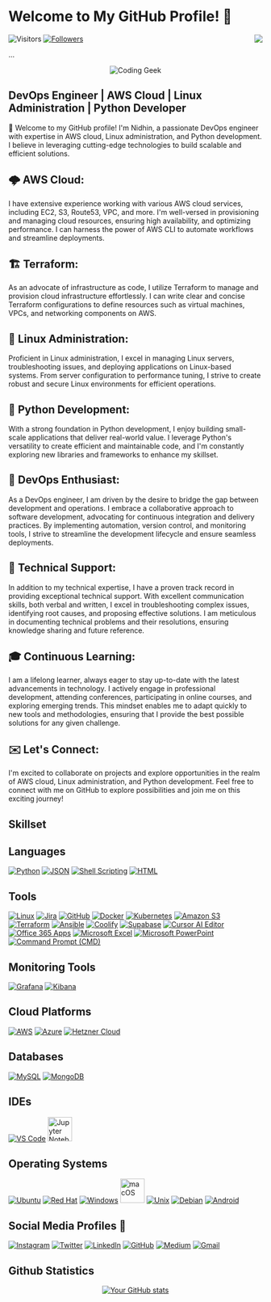 # Welcome to My GitHub Profile! 👋

![Visitors](https://komarev.com/ghpvc/?username=Man-of-Mischief&color=blueviolet)
[![Followers](https://img.shields.io/github/followers/Man-of-Mischief?style=social)](https://github.com/Man-of-Mischief)
[<img align="right" src="https://img.shields.io/badge/LinkedIn-Connect-blue?style=flat&logo=linkedin">](https://www.linkedin.com/in/nidhinbabukuttan/)

...

<!-- Coding Geek Animation -->
<p align="center">
  <img src="https://user-images.githubusercontent.com/22107794/139580686-887df369-edb8-4bc8-b607-4fbf6d7e4866.gif" alt="Coding Geek" />
</p>

## DevOps Engineer | AWS Cloud | Linux Administration | Python Developer

👋 Welcome to my GitHub profile! I'm Nidhin, a passionate DevOps engineer with expertise in AWS cloud, Linux administration, and Python development. I believe in leveraging cutting-edge technologies to build scalable and efficient solutions.

## 🌩️ AWS Cloud:
I have extensive experience working with various AWS cloud services, including EC2, S3, Route53, VPC, and more. I'm well-versed in provisioning and managing cloud resources, ensuring high availability, and optimizing performance. I can harness the power of AWS CLI to automate workflows and streamline deployments.

## 🏗️ Terraform:
As an advocate of infrastructure as code, I utilize Terraform to manage and provision cloud infrastructure effortlessly. I can write clear and concise Terraform configurations to define resources such as virtual machines, VPCs, and networking components on AWS.

## 🐧 Linux Administration:
Proficient in Linux administration, I excel in managing Linux servers, troubleshooting issues, and deploying applications on Linux-based systems. From server configuration to performance tuning, I strive to create robust and secure Linux environments for efficient operations.

## 🐍 Python Development:
With a strong foundation in Python development, I enjoy building small-scale applications that deliver real-world value. I leverage Python's versatility to create efficient and maintainable code, and I'm constantly exploring new libraries and frameworks to enhance my skillset.

## 🚀 DevOps Enthusiast:
As a DevOps engineer, I am driven by the desire to bridge the gap between development and operations. I embrace a collaborative approach to software development, advocating for continuous integration and delivery practices. By implementing automation, version control, and monitoring tools, I strive to streamline the development lifecycle and ensure seamless deployments.

## 🔧 Technical Support:
In addition to my technical expertise, I have a proven track record in providing exceptional technical support. With excellent communication skills, both verbal and written, I excel in troubleshooting complex issues, identifying root causes, and proposing effective solutions. I am meticulous in documenting technical problems and their resolutions, ensuring knowledge sharing and future reference.

## 🎓 Continuous Learning:
I am a lifelong learner, always eager to stay up-to-date with the latest advancements in technology. I actively engage in professional development, attending conferences, participating in online courses, and exploring emerging trends. This mindset enables me to adapt quickly to new tools and methodologies, ensuring that I provide the best possible solutions for any given challenge.

## ✉️ Let's Connect:
I'm excited to collaborate on projects and explore opportunities in the realm of AWS cloud, Linux administration, and Python development. Feel free to connect with me on GitHub to explore possibilities and join me on this exciting journey!

## Skillset

## Languages

<p>
  <a href="https://www.python.org/"><img src="https://img.icons8.com/color/48/000000/python.png" alt="Python"/></a>
  <a href="https://www.json.org/"><img src="https://img.icons8.com/color/48/000000/json.png" alt="JSON"/></a>
  <a href="https://www.gnu.org/software/bash/"><img src="https://img.icons8.com/color/48/000000/console.png" alt="Shell Scripting"/></a>
  <a href="https://developer.mozilla.org/en-US/docs/Web/HTML"><img src="https://img.icons8.com/color/48/000000/html-5--v1.png" alt="HTML"/></a>
</p>

## Tools

<p>
    <a href="https://www.linux.org/"><img src="https://img.icons8.com/color/48/000000/linux.png" alt="Linux"/></a>
    <a href="https://www.atlassian.com/software/jira"><img src="https://img.icons8.com/color/48/000000/jira.png" alt="Jira"/></a>
    <a href="https://github.com/"><img src="https://img.icons8.com/fluent/48/000000/github.png" alt="GitHub"/></a>
    <a href="https://www.docker.com/"><img src="https://img.icons8.com/color/48/000000/docker.png" alt="Docker"/></a>
    <a href="https://kubernetes.io/"><img src="https://img.icons8.com/color/48/000000/kubernetes.png" alt="Kubernetes"/></a>
    <a href="https://aws.amazon.com/s3/"><img src="https://img.icons8.com/color/48/000000/amazon-s3.png" alt="Amazon S3"/></a>
    <a href="https://www.terraform.io/"><img src="https://img.icons8.com/color/48/000000/terraform.png" alt="Terraform"/></a>
    <a href="https://www.ansible.com/"><img src="https://img.icons8.com/color/48/000000/ansible.png" alt="Ansible"/></a>
    <a href="https://coolify.io/"><img src="https://img.icons8.com/color/48/000000/coolify.png" alt="Coolify"/></a>
    <a href="https://supabase.com/"><img src="https://img.icons8.com/color/48/000000/supabase.png" alt="Supabase"/></a>
    <a href="https://www.cursor.so/"><img src="https://img.icons8.com/color/48/000000/ai.png" alt="Cursor AI Editor"/></a>
    <a href="https://www.office.com/"><img src="https://img.icons8.com/color/48/000000/office-365.png" alt="Office 365 Apps"/></a>
    <a href="https://www.microsoft.com/en-us/microsoft-365/excel"><img src="https://img.icons8.com/color/48/000000/microsoft-excel-2019--v1.png" alt="Microsoft Excel"/></a>
    <a href="https://www.microsoft.com/en-us/microsoft-365/powerpoint"><img src="https://img.icons8.com/color/48/000000/microsoft-powerpoint-2019--v2.png" alt="Microsoft PowerPoint"/></a>
    <a href="https://en.wikipedia.org/wiki/Cmd.exe"><img src="https://img.icons8.com/color/48/000000/console.png" alt="Command Prompt (CMD)"/></a>
</p>

## Monitoring Tools

<p>
    <a href="https://grafana.com/"><img src="https://img.icons8.com/color/48/000000/grafana.png" alt="Grafana"/></a>
    <a href="https://www.elastic.co/kibana"><img src="https://img.icons8.com/color/48/000000/kibana.png" alt="Kibana"/></a>
</p>

## Cloud Platforms

<p>
    <a href="https://aws.amazon.com/"><img src="https://img.icons8.com/color/48/000000/amazon-web-services.png" alt="AWS"/></a>
    <a href="https://azure.microsoft.com/"><img src="https://img.icons8.com/color/48/000000/azure-1.png" alt="Azure"/></a>
    <a href="https://www.hetzner.com/cloud"><img src="https://img.icons8.com/color/48/000000/cloud.png" alt="Hetzner Cloud"/></a>
</p>

## Databases

<p>
  <a href="https://www.mysql.com/"><img src="https://img.icons8.com/color/48/000000/mysql-logo.png" alt="MySQL"/></a>
  <a href="https://www.mongodb.com/"><img src="https://img.icons8.com/color/48/000000/mongodb.png" alt="MongoDB"></a>
</p>

## IDEs
<p>
  <a href="https://code.visualstudio.com/"><img src="https://img.icons8.com/color/48/000000/visual-studio-code-2019.png" alt="VS Code"/></a>
  <a href="https://jupyter.org/"><img src="https://www.vectorlogo.zone/logos/jupyter/jupyter-icon.svg" alt="Jupyter Notebook" width="48"/></a>
</p>

## Operating Systems

<p>
  <a href="https://ubuntu.com/"><img src="https://img.icons8.com/color/48/000000/ubuntu.png" alt="Ubuntu"/></a>
  <a href="https://www.redhat.com/en"><img src="https://img.icons8.com/color/48/000000/red-hat.png" alt="Red Hat"/></a>
  <a href="https://www.microsoft.com/en-us/windows"><img src="https://img.icons8.com/color/48/000000/windows-10.png" alt="Windows"/></a>
  <a href="https://www.apple.com/macos/"><img src="https://upload.wikimedia.org/wikipedia/commons/thumb/f/fa/Apple_logo_black.svg/1200px-Apple_logo_black.svg.png" alt="macOS" width="48"/></a>
  <a href="https://www.unix.org/"><img src="https://img.icons8.com/color/48/000000/unix.png" alt="Unix"/></a>
  <a href="https://www.debian.org/"><img src="https://img.icons8.com/color/48/000000/debian.png" alt="Debian"/></a>
  <a href="https://www.android.com/"><img src="https://img.icons8.com/color/48/000000/android-os.png" alt="Android"/></a>
</p>

## Social Media Profiles 📲

<p>
  <a href="https://www.instagram.com/ni8hin?igsh=aHZxNDcwNjA3d2cz"><img src="https://img.icons8.com/color/48/000000/instagram-new.png" alt="Instagram"/></a>
  <a href="https://x.com/ni8hin"><img src="https://img.icons8.com/color/48/000000/twitter.png" alt="Twitter"/></a>
  <a href="https://www.linkedin.com/in/nidhinbabukuttan/"><img src="https://img.icons8.com/color/48/000000/linkedin.png" alt="LinkedIn"/></a>
  <a href="https://github.com/Man-of-Mischief"><img src="https://img.icons8.com/fluent/48/000000/github.png" alt="GitHub"/></a>
  <a href="https://medium.com/@nidhinbabukuttan"><img src="https://img.icons8.com/color/48/000000/medium-monogram.png" alt="Medium"/></a>
  <a href="mailto:nidhinbabukuttan@gmail.com"><img src="https://img.icons8.com/color/48/000000/gmail.png" alt="Gmail"></a>
</p>

## Github Statistics

<p align="center">
  <a href="https://github.com/Man-of-Mischief">
    <img src="https://github-readme-stats.vercel.app/api?username=Man-of-Mischief" alt="Your GitHub stats">
  </a>
</p>
